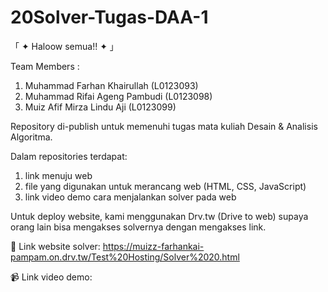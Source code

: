 # 20Solver-Tugas-DAA-1

「 ✦ Haloow semua!! ✦ 」

Team Members :
1. Muhammad Farhan Khairullah      (L0123093)
2. Muhammad Rifai Ageng Pambudi    (L0123098)
3. Muiz Afif Mirza Lindu Aji       (L0123099)

Repository di-publish untuk memenuhi tugas mata kuliah Desain & Analisis Algoritma.

Dalam repositories terdapat:
1. link menuju web
2. file yang digunakan untuk merancang web (HTML, CSS, JavaScript)
3. link video demo cara menjalankan solver pada web

Untuk deploy website, kami menggunakan Drv.tw (Drive to web) supaya orang lain bisa mengakses solvernya dengan mengakses link.

🔗 Link website solver: https://muizz-farhankai-pampam.on.drv.tw/Test%20Hosting/Solver%2020.html

📹 Link video demo: 

